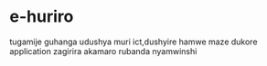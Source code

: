 # e-huriro
tugamije guhanga udushya muri ict,dushyire hamwe maze dukore application zagirira akamaro rubanda nyamwinshi
